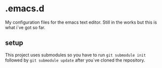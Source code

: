 # .emacs.d

My configuration files for the emacs text editor. Still in the works but this is what i´ve got so far.

## setup

This project uses submodules so you have to run `git submodule init` followed by `git submodule update` after you´ve cloned the repository.